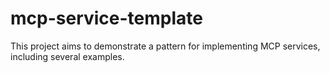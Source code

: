 # mcp-service-template
This project aims to demonstrate a pattern for implementing MCP services, including several examples.
